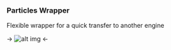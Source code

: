 ### Particles Wrapper
Flexible wrapper for a quick transfer to another engine 

-> ![alt img](http://habrastorage.org/getpro/brainstorage/item_custom_image_images/26/269/269549/firewall.gif) <-
